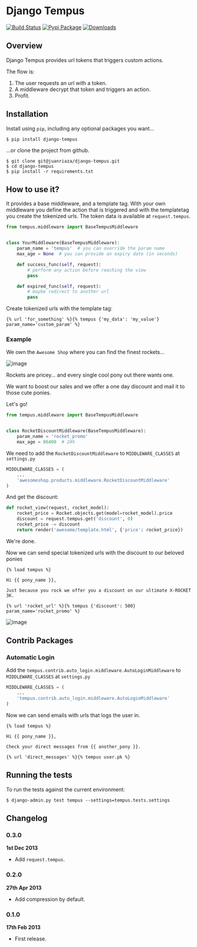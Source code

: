 # Django Tempus

[![Build Status](https://travis-ci.org/juanriaza/django-tempus.png?branch=master)](https://travis-ci.org/juanriaza/django-tempus)
[![Pypi Package](https://badge.fury.io/py/django-tempus.png)](http://badge.fury.io/py/django-tempus)
[![Downloads](https://pypip.in/d/django-tempus/badge.png)](https://crate.io/packages/django-tempus/)

## Overview

Django Tempus provides url tokens that triggers custom actions.

The flow is:

1. The user requests an url with a token.
2. A middleware decrypt that token and triggers an action.
3. Profit.


## Installation

Install using `pip`, including any optional packages you want...

	$ pip install django-tempus

...or clone the project from github.

    $ git clone git@juanriaza/django-tempus.git
    $ cd django-tempus
    $ pip install -r requirements.txt

## How to use it?

It provides a base middleware, and a template tag. With your own middleware you define the action that is triggered and with the templatetag you create the tokenized urls. The token data is available at `request.tempus`.

```python
from tempus.middleware import BaseTempusMiddleware


class YourMiddleware(BaseTempusMiddleware):
    param_name = 'tempus'  # you can override the param name
    max_age = None  # you can provide an expiry date (in seconds)

    def success_func(self, request):
        # perform any action before reaching the view
        pass

    def expired_func(self, request):
        # maybe redirect to another url
        pass
```

Create tokenized urls with the template tag:

```
{% url 'for_something' %}{% tempus {'my_data': 'my_value'} param_name='custom_param' %}
```

### Example

We own the `Awesome Shop` where you can find the finest rockets…

![image](http://i.imgur.com/QqH06NS.jpg)

Rockets are pricey… and every single cool pony out there wants one.

We want to boost our sales and we offer a one day discount and mail it to those cute ponies.

Let's go!

```python
from tempus.middleware import BaseTempusMiddleware


class RocketDiscountMiddleware(BaseTempusMiddleware):
    param_name = 'rocket_promo'
    max_age = 86400  # 24h
```

We need to add the `RocketDiscountMiddleware` to `MIDDLEWARE_CLASSES` at `settings.py`

```python
MIDDLEWARE_CLASSES = (
	...
    'awesomeshop.products.middleware.RocketDiscountMiddleware'
)
```

And get the discount:

```python
def rocket_view(request, rocket_model):
	rocket_price = Rocket.objects.get(model=rocket_model).price
	discount = request.tempus.get('discount', 0)
	rocket_price -= discount
	return render('awesome/template.html', {'price': rocket_price})
```


We're done.

Now we can send special tokenized urls with the discount to our beloved ponies

```
{% load tempus %}

Hi {{ pony_name }},

Just because you rock we offer you a discount on our ultimate X-ROCKET 3K.

{% url 'rocket_url' %}{% tempus {'discount': 500} param_name='rocket_promo' %}
```

![image](http://i.imgur.com/rtAIOCx.png)

## Contrib Packages

### Automatic Login

Add the `tempus.contrib.auto_login.middleware.AutoLoginMiddleware` to `MIDDLEWARE_CLASSES` at `settings.py`

```python
MIDDLEWARE_CLASSES = (
	...
    'tempus.contrib.auto_login.middleware.AutoLoginMiddleware'
)
```

Now we can send emails with urls that logs the user in.

```
{% load tempus %}

Hi {{ pony_name }},

Check your direct messages from {{ another_pony }}.

{% url 'direct_messages' %}{% tempus user.pk %}
```


## Running the tests
To run the tests against the current environment:

    $ django-admin.py test tempus --settings=tempus.tests.settings

## Changelog

### 0.3.0

**1st Dec 2013**

* Add `request.tempus`.

### 0.2.0

**27th Apr 2013**

* Add compression by default.

### 0.1.0

**17th Feb 2013**

* First release.
